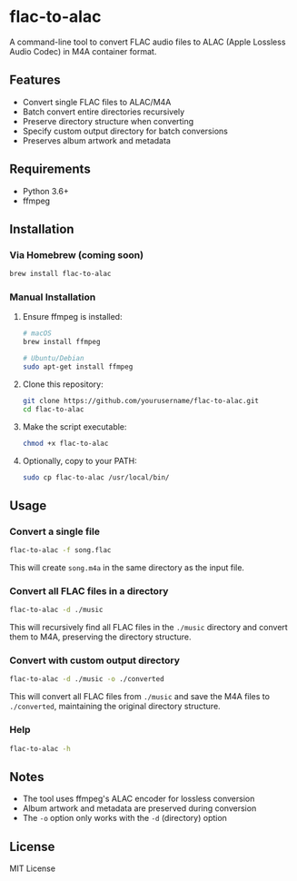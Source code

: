 # flac-to-alac

A command-line tool to convert FLAC audio files to ALAC (Apple Lossless Audio Codec) in M4A container format.

## Features

- Convert single FLAC files to ALAC/M4A
- Batch convert entire directories recursively
- Preserve directory structure when converting
- Specify custom output directory for batch conversions
- Preserves album artwork and metadata

## Requirements

- Python 3.6+
- ffmpeg

## Installation

### Via Homebrew (coming soon)

```bash
brew install flac-to-alac
```

### Manual Installation

1. Ensure ffmpeg is installed:
   ```bash
   # macOS
   brew install ffmpeg
   
   # Ubuntu/Debian
   sudo apt-get install ffmpeg
   ```

2. Clone this repository:
   ```bash
   git clone https://github.com/yourusername/flac-to-alac.git
   cd flac-to-alac
   ```

3. Make the script executable:
   ```bash
   chmod +x flac-to-alac
   ```

4. Optionally, copy to your PATH:
   ```bash
   sudo cp flac-to-alac /usr/local/bin/
   ```

## Usage

### Convert a single file

```bash
flac-to-alac -f song.flac
```

This will create `song.m4a` in the same directory as the input file.

### Convert all FLAC files in a directory

```bash
flac-to-alac -d ./music
```

This will recursively find all FLAC files in the `./music` directory and convert them to M4A, preserving the directory structure.

### Convert with custom output directory

```bash
flac-to-alac -d ./music -o ./converted
```

This will convert all FLAC files from `./music` and save the M4A files to `./converted`, maintaining the original directory structure.

### Help

```bash
flac-to-alac -h
```

## Notes

- The tool uses ffmpeg's ALAC encoder for lossless conversion
- Album artwork and metadata are preserved during conversion
- The `-o` option only works with the `-d` (directory) option

## License

MIT License